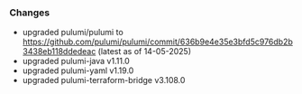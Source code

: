 ### Changes

 - upgraded pulumi/pulumi to https://github.com/pulumi/pulumi/commit/636b9e4e35e3bfd5c976db2b3438eb118ddedeac (latest as of 14-05-2025)
 - upgraded pulumi-java v1.11.0
 - upgraded pulumi-yaml v1.19.0
 - upgraded pulumi-terraform-bridge v3.108.0